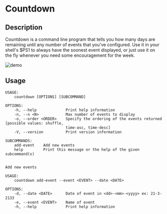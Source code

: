 # Countdown

## Description

Countdown is a command line program that tells you how many days are
remaining until any number of events that you've configured. Use it in your
shell's $PS1 to always have the soonest event displayed, or just use it on the
fly whenever you need some encouragement for the week.

![demo](https://user-images.githubusercontent.com/5622404/118373813-932a0780-b56d-11eb-9388-d58adc65b8a6.gif)


## Usage

```text
USAGE:
    countdown [OPTIONS] [SUBCOMMAND]

OPTIONS:
    -h, --help             Print help information
    -n, --n <N>            Max number of events to display
    -o, --order <ORDER>    Specify the ordering of the events returned [possible values: shuffle,
                           time-asc, time-desc]
    -V, --version          Print version information

SUBCOMMANDS:
    add-event    Add new events
    help         Print this message or the help of the given subcommand(s)


Add new events

USAGE:
    countdown add-event --event <EVENT> --date <DATE>

OPTIONS:
    -d, --date <DATE>      Date of event in <dd>-<mm>-<yyyy> ex: 21-3-2133
    -e, --event <EVENT>    Name of event
    -h, --help             Print help information
```

